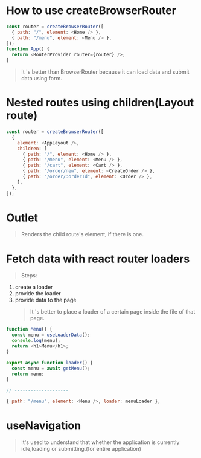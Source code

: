 # How to use createBrowserRouter

```js
const router = createBrowserRouter([
  { path: "/", element: <Home /> },
  { path: "/menu", element: <Menu /> },
]);
function App() {
  return <RouterProvider router={router} />;
}
```

> It 's better than BrowserRouter because it can load data and submit data using form.

# Nested routes using children(Layout route)

```js
const router = createBrowserRouter([
  {
    element: <AppLayout />,
    children: [
      { path: "/", element: <Home /> },
      { path: "/menu", element: <Menu /> },
      { path: "/cart", element: <Cart /> },
      { path: "/order/new", element: <CreateOrder /> },
      { path: "/order/:orderId", element: <Order /> },
    ],
  },
]);
```

# Outlet

> Renders the child route's element, if there is one.

# Fetch data with react router loaders

> Steps:

1. create a loader
2. provide the loader
3. provide data to the page
   > It 's better to place a loader of a certain page inside the file of that page.

```js
function Menu() {
  const menu = useLoaderData();
  console.log(menu);
  return <h1>Menu</h1>;
}

export async function loader() {
  const menu = await getMenu();
  return menu;
}

// --------------------

{ path: "/menu", element: <Menu />, loader: menuLoader },
```

# useNavigation

> It's used to understand that whether the application is currently idle,loading or submitting.(for entire application)
